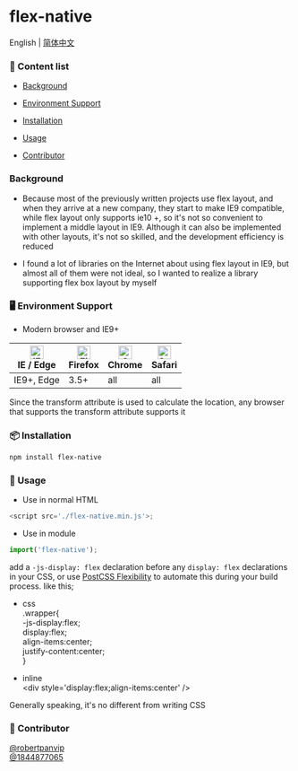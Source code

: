 # flex-native
English | [简体中文](./README-zh_CN.md)
### 🔗 Content list
- [Background](#background)

- [Environment Support](#-environment-support)

- [Installation](#-installation)

- [Usage](#-usage)

- [Contributor](#-contributor)

### Background
- Because most of the previously written projects use flex layout, and when they arrive at a new company, they start to make IE9 compatible, while flex layout only supports ie10 +, so it's not so convenient to implement a middle layout in IE9. Although it can also be implemented with other layouts, it's not so skilled, and the development efficiency is reduced

- I found a lot of libraries on the Internet about using flex layout in IE9, but almost all of them were not ideal, so I wanted to realize a library supporting flex box layout by myself


### 🖥 Environment Support
 - Modern browser and IE9+

| [<img src="https://raw.githubusercontent.com/alrra/browser-logos/master/src/edge/edge_48x48.png" alt="IE / Edge" width="24px" height="24px" />](http://godban.github.io/browsers-support-badges/)<br>IE / Edge | [<img src="https://raw.githubusercontent.com/alrra/browser-logos/master/src/firefox/firefox_48x48.png" alt="Firefox" width="24px" height="24px" />](http://godban.github.io/browsers-support-badges/)<br>Firefox | [<img src="https://raw.githubusercontent.com/alrra/browser-logos/master/src/chrome/chrome_48x48.png" alt="Chrome" width="24px" height="24px" />](http://godban.github.io/browsers-support-badges/)<br>Chrome | [<img src="https://raw.githubusercontent.com/alrra/browser-logos/master/src/safari/safari_48x48.png" alt="Safari" width="24px" height="24px" />](http://godban.github.io/browsers-support-badges/)<br>Safari |
| --- | --- | --- | --- |
| IE9+, Edge | 3.5+ | all | all |

 Since the transform attribute is used to calculate the location, any browser that supports the transform attribute supports it
### 📦 Installation
```bash
npm install flex-native
```
### 🔨 Usage
- Use in normal HTML
```javascript
<script src='./flex-native.min.js'>;
```
- Use in module
```javascript
import('flex-native');
```


add a `-js-display: flex` declaration before any `display: flex` declarations in your CSS, or use [PostCSS Flexibility](https://github.com/7rulnik/postcss-flexibility) to automate this during your build process.
like this;
- css
	<br>
	.wrapper{     
		-js-display:flex;<br>
        display:flex;<br>
		align-items:center;<br>
		justify-content:center;<br>
		}
		
- inline
       <br>
        &lt;div style='display:flex;align-items:center' /&gt;
       <br>
        	
Generally speaking, it's no different from writing CSS

### 🤝 Contributor
[@robertpanvip](https://github.com/robertpanvip)
<br>
[@1844877065](https://github.com/1844877065)